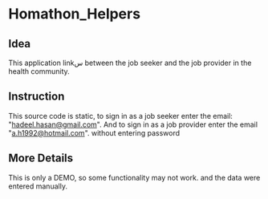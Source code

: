 # Homathon_Helpers

## Idea
This application linkس between the job seeker and the job provider in the health community.


## Instruction
This source code is static, to sign in as a job seeker enter the email: "hadeel.hasan@gmail.com". And to sign in as a job provider enter the email "a.h1992@hotmail.com". without entering password


## More Details 
This is only a DEMO, so some functionality may not work. and the data were entered manually.
